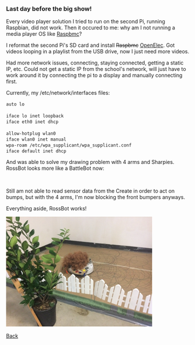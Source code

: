 ### Last day before the big show!

Every video player solution I tried to run on the second Pi, running Raspbian, did not work.
Then it occured to me: why am I not running a media player OS like [Raspbmc](http://wiki.xbmc.org/?title=Raspbmc)?

I reformat the second Pi's SD card and install ~~Raspbmc~~ [OpenElec](http://openelec.tv/).
Got videos looping in a playlist from the USB drive, now I just need more videos.

Had more network issues, connecting, staying connected, getting a static IP, etc. Could not get a static IP from the school's network, will just have to work around it by connecting the pi to a display and manually connecting first.

Currently, my /etc/network/interfaces files:
```
auto lo

iface lo inet loopback
iface eth0 inet dhcp

allow-hotplug wlan0
iface wlan0 inet manual
wpa-roam /etc/wpa_supplicant/wpa_supplicant.conf
iface default inet dhcp
```

And was able to solve my drawing problem with 4 arms and Sharpies. RossBot looks more like a BattleBot now:

<img src="" height="300">

Still am not able to read sensor data from the Create in order to act on bumps, but with the 4 arms, I'm now blocking the front bumpers anyways.

Everything aside, RossBot works!

<a href=""><img src="img/rossbot_install_close.JPG" height="300"></a>

[Back](8.md)
